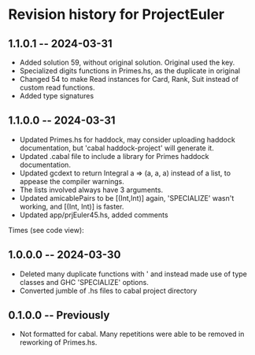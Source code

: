 # Revision history for ProjectEuler

## 1.1.0.1 -- 2024-03-31

* Added solution 59, without original solution. Original used the key.
* Specialized digits functions in Primes.hs, as the duplicate in original 
* Changed 54 to make Read instances for Card, Rank, Suit instead of custom read functions.
* Added type signatures

## 1.1.0.0 -- 2024-03-31

* Updated Primes.hs for haddock, may consider uploading haddock documentation, but 'cabal haddock-project' will generate it.
* Updated .cabal file to include a library for Primes haddock documentation.
* Updated gcdext to return Integral a => (a, a, a) instead of a list, to appease the compiler warnings.
* The lists involved always have 3 arguments.
* Updated amicablePairs to be [(Int,Int)] again, 'SPECIALIZE' wasn't working, and [(Int, Int)] is faster.
* Updated app/prjEuler45.hs, added comments

Times (see code view):
<!--
Before:
> length $ takeWhile ((<=10^6) . snd) amicablePairs
40
(3.57 secs, 11,644,020,696 bytes)
> length $ takeWhile ((<=10^6) . snd) (amicablePairs :: [(Int, Int)])
40
(3.02 secs, 11,693,074,336 bytes)

After:
> length $ takeWhile ((<=10^6) . snd) amicablePairs
40
(0.33 secs, 1,367,095,560 bytes)

-->

## 1.0.0.0 -- 2024-03-30

* Deleted many duplicate functions with ' and instead made use of type classes and GHC 'SPECIALIZE' options.
* Converted jumble of .hs files to cabal project directory

## 0.1.0.0 -- Previously

* Not formatted for cabal. Many repetitions were able to be removed in reworking of Primes.hs.

